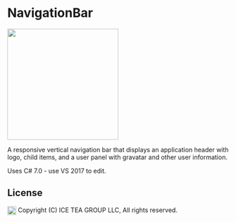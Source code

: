 NavigationBar
====

<img src="https://raw.githubusercontent.com/iceteagroup/wisej-extensions/master/Support/Images/wip.jpg" height="252">

A responsive vertical navigation bar that displays an application header with logo, child items, and a user panel with gravatar and other user information.

Uses C# 7.0 - use VS 2017 to edit.

License
-------
<img src="http://iceteagroup.com/wp-content/uploads/2017/01/Square-64x64-trasp.png" height="20" align="top"> Copyright (C) ICE TEA GROUP LLC, All rights reserved.
